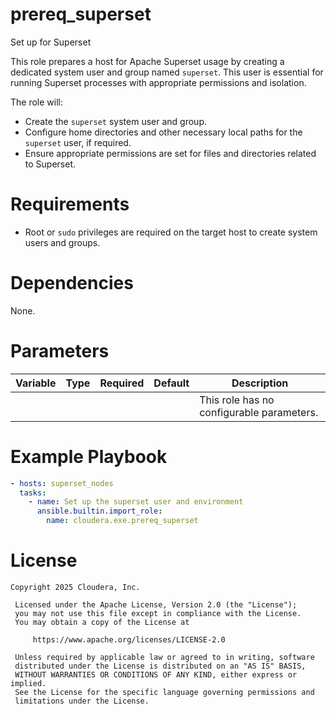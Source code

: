 # prereq_superset

Set up for Superset

This role prepares a host for Apache Superset usage by creating a dedicated system user and group named `superset`. This user is essential for running Superset processes with appropriate permissions and isolation.

The role will:
- Create the `superset` system user and group.
- Configure home directories and other necessary local paths for the `superset` user, if required.
- Ensure appropriate permissions are set for files and directories related to Superset.

# Requirements

- Root or `sudo` privileges are required on the target host to create system users and groups.

# Dependencies

None.

# Parameters

| Variable | Type | Required | Default | Description |
| --- | --- | --- | --- | --- |
| | | | | This role has no configurable parameters. |

# Example Playbook

```yaml
- hosts: superset_nodes
  tasks:
    - name: Set up the superset user and environment
      ansible.builtin.import_role:
        name: cloudera.exe.prereq_superset
```

# License

```
Copyright 2025 Cloudera, Inc.

 Licensed under the Apache License, Version 2.0 (the "License");
 you may not use this file except in compliance with the License.
 You may obtain a copy of the License at

     https://www.apache.org/licenses/LICENSE-2.0

 Unless required by applicable law or agreed to in writing, software
 distributed under the License is distributed on an "AS IS" BASIS,
 WITHOUT WARRANTIES OR CONDITIONS OF ANY KIND, either express or implied.
 See the License for the specific language governing permissions and
 limitations under the License.
```
